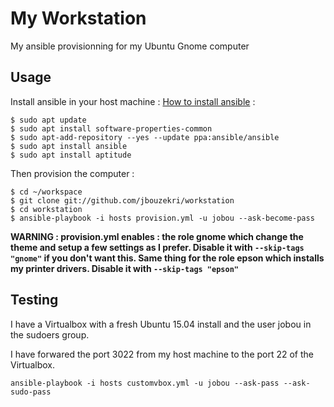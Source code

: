 # My Workstation

My ansible provisionning for my Ubuntu Gnome computer

## Usage

Install ansible in your host machine : [How to install ansible](http://docs.ansible.com/intro_installation.html#latest-releases-via-apt-ubuntu) :

```
$ sudo apt update
$ sudo apt install software-properties-common
$ sudo apt-add-repository --yes --update ppa:ansible/ansible
$ sudo apt install ansible
$ sudo apt install aptitude
```

Then provision the computer :

```
$ cd ~/workspace
$ git clone git://github.com/jbouzekri/workstation
$ cd workstation
$ ansible-playbook -i hosts provision.yml -u jobou --ask-become-pass
```

**WARNING : provision.yml enables : the role gnome which change the theme and setup a few settings as I prefer. Disable it with `--skip-tags "gnome"` if you don't want this. Same thing for the role epson which installs my printer drivers. Disable it with `--skip-tags "epson"`**

## Testing

I have a Virtualbox with a fresh Ubuntu 15.04 install and the user jobou in the sudoers group.

I have forwared the port 3022 from my host machine to the port 22 of the Virtualbox.

    ansible-playbook -i hosts customvbox.yml -u jobou --ask-pass --ask-sudo-pass
